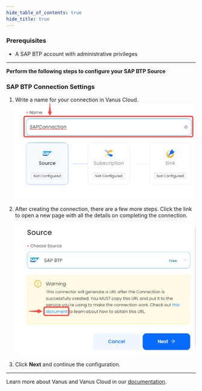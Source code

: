 ```yaml
--- 
hide_table_of_contents: true
hide_title: true
---
```


### Prerequisites

- A SAP BTP account with administrative privileges

---

**Perform the following steps to configure your SAP BTP Source**

### SAP BTP Connection Settings

1. Write a name for your connection in Vanus Cloud.
   ![](images/1.png)
2. After creating the connection, there are a few more steps. Click the link to open a new page with all the details on completing the connection.

    ![](images/2.png)
3. Click **Next** and continue the configuration.

---

Learn more about Vanus and Vanus Cloud in our [documentation](https://docs.vanus.ai).
